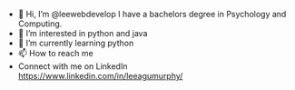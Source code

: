 - 👋 Hi, I’m @leewebdevelop I have a bachelors degree in Psychology and Computing.
- 👀 I’m interested in python and java 
- 🌱 I’m currently learning python
- 📫 How to reach me 
- Connect with me on LinkedIn https://www.linkedin.com/in/leeagumurphy/

<!---
leewebdevelop/leewebdevelop is a ✨ special ✨ repository because its `README.md` (this file) appears on your GitHub profile.
You can click the Preview link to take a look at your changes.
--->
